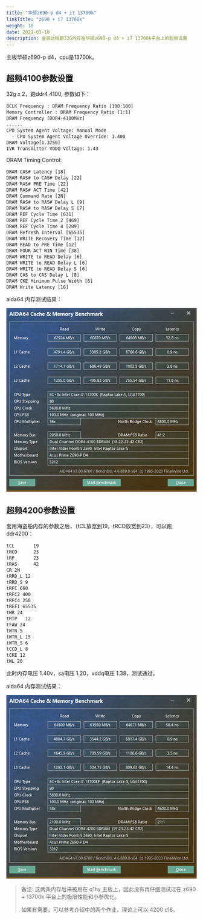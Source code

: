 ```yaml
---
title: "华硕z690-p d4 + i7 13700k"
linkTitle: "z690 + i7 13700k"
weight: 10
date: 2021-03-10
description: 金百达银爵32G内存在华硕z690-p d4 + i7 13700k平台上的超频设置
---
```



主板华硕z690-p d4，cpu是13700k。

## 超频4100参数设置

32g x 2，跑ddr4 4100, 参数如下：

```properties
BCLK Frequency : DRAM Frequency Ratio [100:100]
Memory Controller : DRAM Frequency Ratio [1:1]
DRAM Frequency [DDR4-4100MHz]
......
CPU System Agent Voltage: Manual Mode
  - CPU System Agent Voltage Override: 1.400
DRAM Voltage[1.3750]
IVR Transmitter VDDQ Voltage: 1.43
```

DRAM Timing Control:


```properties
DRAM CAS# Latency [18]
DRAM RAS# to CAS# Delay [22]
DRAM RAS# PRE Time [22]
DRAM RAS# ACT Time [42]
DRAM Command Rate [2N]
DRAM RAS# to RAS# Delay L [9]
DRAM RAS# to RAS# Delay S [7]
DRAM REF Cycle Time [631]
DRAM REF Cycle Time 2 [469]
DRAM REF Cycle Time 4 [289]
DRAM Refresh Interval [65535]
DRAM WRITE Recovery Time [12]
DRAM READ to PRE Time [12]
DRAM FOUR ACT WIN Time [38]
DRAM WRITE to READ Delay [6]
DRAM WRITE to READ Delay L [6]
DRAM WRITE to READ Delay S [6]
DRAM CAS to CAS Delay L [8]
DRAM CKE Minimum Pulse Width [6]
DRAM Write Latency [16]
```

aida64 内存测试结果：

![](images/aida64-benchmark-kingbank-32gx2-4100c18.png)

## 超频4200参数设置

套用海盗船内存的参数之后，（tCL放宽到19，tRCD放宽到23），可以跑ddr4200：

```properties
tCL       19
tRCD      23
tRP       23
tRAS      42
CR 2N
tRRD_L 12
tRRD_S 9
tRFC 660
tRFC2 400   
tRFC4 250
tREFI 65535
tWR 24
tRTP   12
tFAW 24 
tWTR 5
tWTR_L 15
tWTR_S 6 
tCCD_L 8
tCKE 12
tWL 20
```

此时内存电压 1.40v，sa电压 1.20，vddq电压 1.38，测试通过。

aida64 内存测试结果：

![](images/aida64-benchmark-kingbank-32gx2-4200c19.png)

> 备注: 这两条内存后来被用在 q1hy 主板上，因此没有再仔细测试过在 z690 + 13700k 平台上的极限性能和小参优化。
>
> 如果有需要，可以参考介绍中的两个作业，理论上可以 4200 c18。
